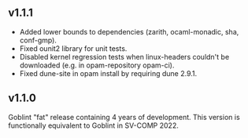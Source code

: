 ## v1.1.1
* Added lower bounds to dependencies (zarith, ocaml-monadic, sha, conf-gmp).
* Fixed ounit2 library for unit tests.
* Disabled kernel regression tests when linux-headers couldn't be downloaded (e.g. in opam-repository opam-ci).
* Fixed dune-site in opam install by requiring dune 2.9.1.

## v1.1.0

Goblint "fat" release containing 4 years of development.
This version is functionally equivalent to Goblint in SV-COMP 2022.

